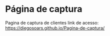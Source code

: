 # Página de captura
 Pagina de captura de clientes 
link de acesso:  https://diegosoars.github.io/Pagina-de-captura/

